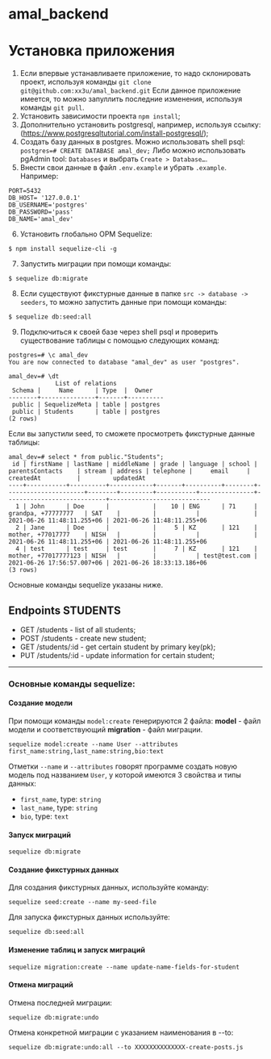 # amal_backend

# Установка приложения

1. Если впервые устанавливаете приложение, то надо склонировать проект, используя команды `git clone git@github.com:xx3u/amal_backend.git`
Если данное приложение имеется, то можно запуллить последние изменения, используя команды `git pull`.
2. Установить зависимости проекта `npm install`;
3. Дополнительно установить postgresql, например, используя ссылку: (https://www.postgresqltutorial.com/install-postgresql/);
4. Создать базу данных в postgres. Можно использовать shell psql:
  `postgres=# CREATE DATABASE amal_dev;`
  Либо можно использовать pgAdmin tool: `Databases` и выбрать `Create > Database…`.
5. Внести свои данные в файл `.env.example` и убрать `.example`. Например:
  ```
  PORT=5432
  DB_HOST= '127.0.0.1'
  DB_USERNAME='postgres'
  DB_PASSWORD='pass'
  DB_NAME='amal_dev'
  ```

6. Установить глобально ОРМ Sequelize:
```
$ npm install sequelize-cli -g
```
7. Запустить миграции при помощи команды:
```
$ sequelize db:migrate
```
8. Если существуют фикстурные данные в папке `src -> database -> seeders`, то можно запустить данные при помощи команды: 
```
$ sequelize db:seed:all
```
9. Подключиться к своей базе через shell psql и проверить существование таблицы с помощью следующих команд:
```
postgres=# \c amal_dev
You are now connected to database "amal_dev" as user "postgres". 

amal_dev=# \dt
             List of relations
 Schema |     Name      | Type  |  Owner
--------+---------------+-------+----------
 public | SequelizeMeta | table | postgres
 public | Students      | table | postgres
(2 rows)
```

Если вы запустили seed,  то сможете просмотреть фикстурные данные таблицы:
```
amal_dev=# select * from public."Students";
 id | firstName | lastName | middleName | grade | language | school |   parentsContacts    | stream | address | telephone |     email     |         createdAt          |         updatedAt
----+-----------+----------+------------+-------+----------+--------+----------------------+--------+---------+-----------+---------------+----------------------------+----------------------------
  1 | John      | Doe      |            |    10 | ENG      | 71     | grandpa, +77777777   | SAT    |         |           |               | 2021-06-26 11:48:11.255+06 | 2021-06-26 11:48:11.255+06
  2 | Jane      | Doe      |            |     5 | KZ       | 121    | mother, +77017777    | NISH   |         |           |               | 2021-06-26 11:48:11.255+06 | 2021-06-26 11:48:11.255+06
  4 | test      | test     | test       |     7 | KZ       | 121    | mother, +77017777123 | NISH   |         |           | test@test.com | 2021-06-26 17:56:57.007+06 | 2021-06-26 18:33:13.186+06
(3 rows)
```
Основные команды sequelize указаны ниже. 


## Endpoints STUDENTS

* GET /students - list of all students;
* POST /students - create new student;
* GET /students/:id - get certain student by primary key(pk);
* PUT /students/:id - update information for certain student;

---------------------------------------------------------------------------------------------------------------------------------------
### Основные команды sequelize:
#### Создание модели
При помощи команды `model:create` генерируются 2 файла: __model__ - файл модели и соответствующий __migration__ - файл миграции.
```
sequelize model:create --name User --attributes first_name:string,last_name:string,bio:text
```
Отметки `--name` и `--attributes` говорят программе создать новую модель под названием `User`, у которой имеются 3 свойства и типы данных:
  - `first_name`, type: `string`
  - `last_name`, type: `string`
  - `bio`, type: `text`
#### Запуск миграций
```
sequelize db:migrate
```
#### Создание фикстурных данных
Для создания фикстурных данных, используйте команду:
```
sequelize seed:create --name my-seed-file
```
Для запуска фикстурных данных используйте:
```
sequelize db:seed:all
```
#### Изменение таблиц и запуск миграций
```
sequelize migration:create --name update-name-fields-for-student
```
#### Отмена миграций
Отмена последней миграции:
```
sequelize db:migrate:undo
```
Отмена конкретной миграции с указанием наименования в --to:
```
sequelize db:migrate:undo:all --to XXXXXXXXXXXXXX-create-posts.js
```